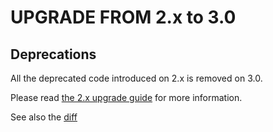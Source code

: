 # UPGRADE FROM 2.x to 3.0

## Deprecations

All the deprecated code introduced on 2.x is removed on 3.0.

Please read [the 2.x upgrade guide](./UPGRADE-2.x.md) for more information.

See also the [diff](https://github.com/sonata-project/SonataCacheBundle/compare/2.x...3.0.0)
